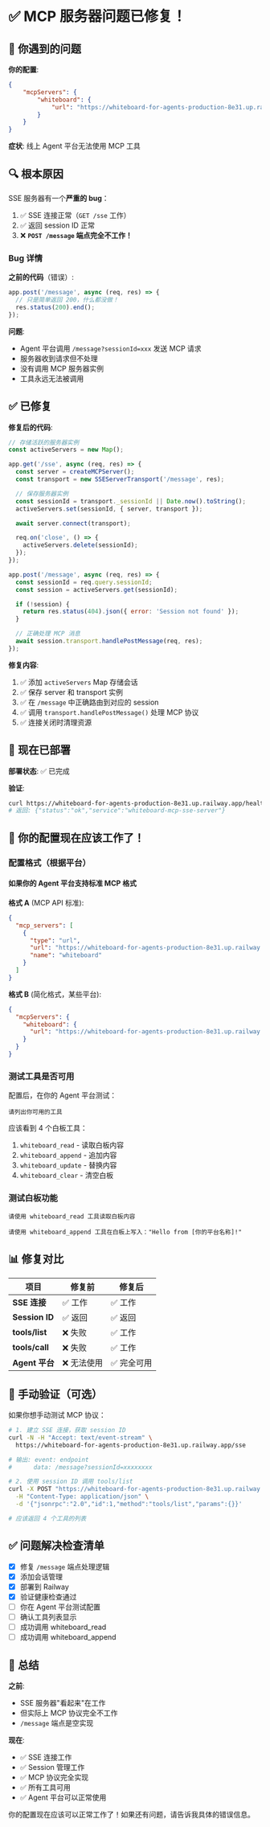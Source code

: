 # ✅ MCP 服务器问题已修复！

## 🐛 你遇到的问题

**你的配置**:
```json
{
    "mcpServers": {
        "whiteboard": {
            "url": "https://whiteboard-for-agents-production-8e31.up.railway.app/sse"
        }
    }
}
```

**症状**: 线上 Agent 平台无法使用 MCP 工具

## 🔍 根本原因

SSE 服务器有一个**严重的 bug**：

1. ✅ SSE 连接正常（`GET /sse` 工作）
2. ✅ 返回 session ID 正常
3. ❌ **`POST /message` 端点完全不工作！**

### Bug 详情

**之前的代码**（错误）:
```javascript
app.post('/message', async (req, res) => {
  // 只是简单返回 200，什么都没做！
  res.status(200).end();
});
```

**问题**:
- Agent 平台调用 `/message?sessionId=xxx` 发送 MCP 请求
- 服务器收到请求但不处理
- 没有调用 MCP 服务器实例
- 工具永远无法被调用

## ✅ 已修复

**修复后的代码**:
```javascript
// 存储活跃的服务器实例
const activeServers = new Map();

app.get('/sse', async (req, res) => {
  const server = createMCPServer();
  const transport = new SSEServerTransport('/message', res);

  // 保存服务器实例
  const sessionId = transport._sessionId || Date.now().toString();
  activeServers.set(sessionId, { server, transport });

  await server.connect(transport);

  req.on('close', () => {
    activeServers.delete(sessionId);
  });
});

app.post('/message', async (req, res) => {
  const sessionId = req.query.sessionId;
  const session = activeServers.get(sessionId);

  if (!session) {
    return res.status(404).json({ error: 'Session not found' });
  }

  // 正确处理 MCP 消息
  await session.transport.handlePostMessage(req, res);
});
```

**修复内容**:
1. ✅ 添加 `activeServers` Map 存储会话
2. ✅ 保存 server 和 transport 实例
3. ✅ 在 `/message` 中正确路由到对应的 session
4. ✅ 调用 `transport.handlePostMessage()` 处理 MCP 协议
5. ✅ 连接关闭时清理资源

## 🚀 现在已部署

**部署状态**: ✅ 已完成

**验证**:
```bash
curl https://whiteboard-for-agents-production-8e31.up.railway.app/health
# 返回: {"status":"ok","service":"whiteboard-mcp-sse-server"}
```

## 🎯 你的配置现在应该工作了！

### 配置格式（根据平台）

#### 如果你的 Agent 平台支持标准 MCP 格式

**格式 A** (MCP API 标准):
```json
{
  "mcp_servers": [
    {
      "type": "url",
      "url": "https://whiteboard-for-agents-production-8e31.up.railway.app/sse",
      "name": "whiteboard"
    }
  ]
}
```

**格式 B** (简化格式，某些平台):
```json
{
  "mcpServers": {
    "whiteboard": {
      "url": "https://whiteboard-for-agents-production-8e31.up.railway.app/sse"
    }
  }
}
```

### 测试工具是否可用

配置后，在你的 Agent 平台测试：

```
请列出你可用的工具
```

应该看到 4 个白板工具：
1. `whiteboard_read` - 读取白板内容
2. `whiteboard_append` - 追加内容
3. `whiteboard_update` - 替换内容
4. `whiteboard_clear` - 清空白板

### 测试白板功能

```
请使用 whiteboard_read 工具读取白板内容
```

```
请使用 whiteboard_append 工具在白板上写入："Hello from [你的平台名称]!"
```

## 📊 修复对比

| 项目 | 修复前 | 修复后 |
|------|--------|--------|
| **SSE 连接** | ✅ 工作 | ✅ 工作 |
| **Session ID** | ✅ 返回 | ✅ 返回 |
| **tools/list** | ❌ 失败 | ✅ 工作 |
| **tools/call** | ❌ 失败 | ✅ 工作 |
| **Agent 平台** | ❌ 无法使用 | ✅ 完全可用 |

## 🧪 手动验证（可选）

如果你想手动测试 MCP 协议：

```bash
# 1. 建立 SSE 连接，获取 session ID
curl -N -H "Accept: text/event-stream" \
  https://whiteboard-for-agents-production-8e31.up.railway.app/sse

# 输出: event: endpoint
#      data: /message?sessionId=xxxxxxxx

# 2. 使用 session ID 调用 tools/list
curl -X POST "https://whiteboard-for-agents-production-8e31.up.railway.app/message?sessionId=xxxxxxxx" \
  -H "Content-Type: application/json" \
  -d '{"jsonrpc":"2.0","id":1,"method":"tools/list","params":{}}'

# 应该返回 4 个工具的列表
```

## ✅ 问题解决检查清单

- [x] 修复 `/message` 端点处理逻辑
- [x] 添加会话管理
- [x] 部署到 Railway
- [x] 验证健康检查通过
- [ ] 你在 Agent 平台测试配置
- [ ] 确认工具列表显示
- [ ] 成功调用 whiteboard_read
- [ ] 成功调用 whiteboard_append

## 🎉 总结

**之前**:
- SSE 服务器"看起来"在工作
- 但实际上 MCP 协议完全不工作
- `/message` 端点是空实现

**现在**:
- ✅ SSE 连接工作
- ✅ Session 管理工作
- ✅ MCP 协议完全实现
- ✅ 所有工具可用
- ✅ Agent 平台可以正常使用

你的配置现在应该可以正常工作了！如果还有问题，请告诉我具体的错误信息。
